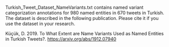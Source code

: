 Turkish_Tweet_Dataset_NameVariants.txt contains named variant categorization annotations for 980 named entities in 670 tweets in Turkish. The dataset is described in the following publication. Please cite it if you use the dataset in your research.

Küçük, D. 2019. To What Extent are Name Variants Used as Named Entities in Turkish Tweets?. https://arxiv.org/abs/1912.07940
